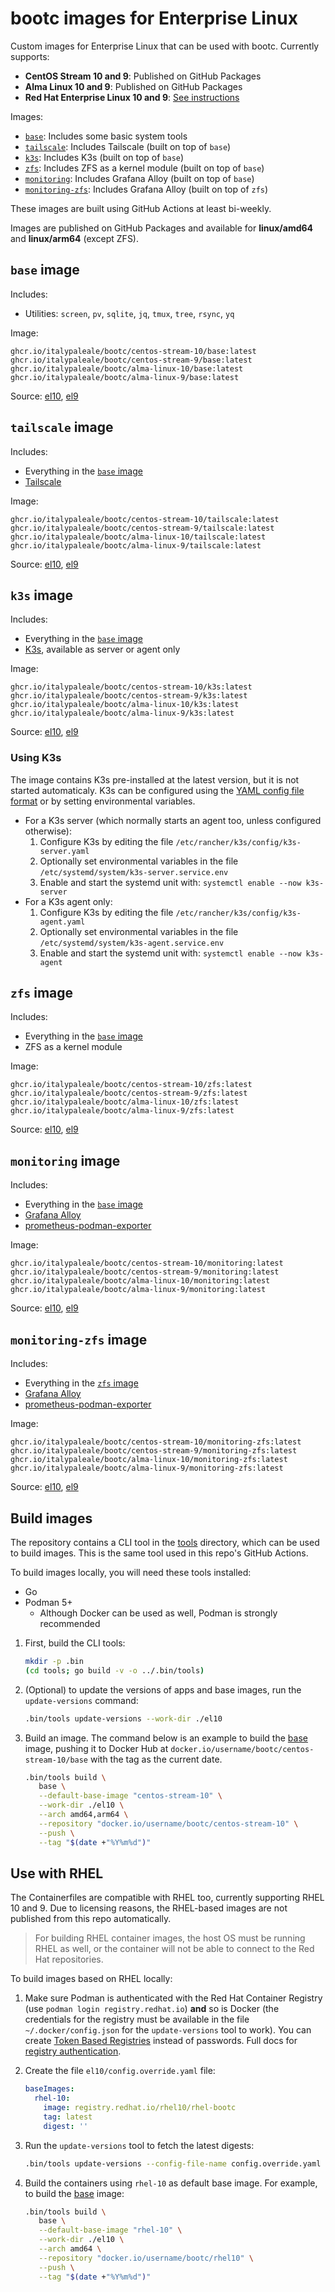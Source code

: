 # bootc images for Enterprise Linux

Custom images for Enterprise Linux that can be used with bootc. Currently supports:

- **CentOS Stream 10 and 9**: Published on GitHub Packages
- **Alma Linux 10 and 9**: Published on GitHub Packages
- **Red Hat Enterprise Linux 10 and 9**: [See instructions](#use-with-rhel)

Images:

- [`base`](#base-image): Includes some basic system tools
- [`tailscale`](#tailscale-image): Includes Tailscale (built on top of `base`)
- [`k3s`](#k3s-image): Includes K3s (built on top of `base`)
- [`zfs`](#zfs-image): Includes ZFS as a kernel module (built on top of `base`)
- [`monitoring`](#monitoring-image): Includes Grafana Alloy (built on top of `base`)
- [`monitoring-zfs`](#monitoring-zfs-image): Includes Grafana Alloy (built on top of `zfs`)

These images are built using GitHub Actions at least bi-weekly.

Images are published on GitHub Packages and available for **linux/amd64** and **linux/arm64** (except ZFS).

## `base` image

Includes:

- Utilities: `screen`, `pv`, `sqlite`, `jq`, `tmux`, `tree`, `rsync`, `yq`

Image:

```text
ghcr.io/italypaleale/bootc/centos-stream-10/base:latest
ghcr.io/italypaleale/bootc/centos-stream-9/base:latest
ghcr.io/italypaleale/bootc/alma-linux-10/base:latest
ghcr.io/italypaleale/bootc/alma-linux-9/base:latest
```

Source: [el10](./el10/containers/base/), [el9](./el9/containers/base/)

## `tailscale` image

Includes:

- Everything in the [`base` image](#base-image)
- [Tailscale](https://tailscale.com/)

Image:

```text
ghcr.io/italypaleale/bootc/centos-stream-10/tailscale:latest
ghcr.io/italypaleale/bootc/centos-stream-9/tailscale:latest
ghcr.io/italypaleale/bootc/alma-linux-10/tailscale:latest
ghcr.io/italypaleale/bootc/alma-linux-9/tailscale:latest
```

Source: [el10](./el10/containers/tailscale/), [el9](./el9/containers/tailscale/)

## `k3s` image

Includes:

- Everything in the [`base` image](#base-image)
- [K3s](https://k3s.io/), available as server or agent only

Image:

```text
ghcr.io/italypaleale/bootc/centos-stream-10/k3s:latest
ghcr.io/italypaleale/bootc/centos-stream-9/k3s:latest
ghcr.io/italypaleale/bootc/alma-linux-10/k3s:latest
ghcr.io/italypaleale/bootc/alma-linux-9/k3s:latest
```

Source: [el10](./el10/containers/k3s/), [el9](./el9/containers/k3s/)

### Using K3s

The image contains K3s pre-installed at the latest version, but it is not started automaticaly. K3s can be configured using the [YAML config file format](https://docs.k3s.io/installation/configuration) or by setting environmental variables.

- For a K3s server (which normally starts an agent too, unless configured otherwise):
   1. Configure K3s by editing the file `/etc/rancher/k3s/config/k3s-server.yaml`
   2. Optionally set environmental variables in the file `/etc/systemd/system/k3s-server.service.env`
   3. Enable and start the systemd unit with: `systemctl enable --now k3s-server`
- For a K3s agent only:
   1. Configure K3s by editing the file `/etc/rancher/k3s/config/k3s-agent.yaml`
   2. Optionally set environmental variables in the file `/etc/systemd/system/k3s-agent.service.env`
   3. Enable and start the systemd unit with: `systemctl enable --now k3s-agent`

## `zfs` image

Includes:

- Everything in the [`base` image](#base-image)
- ZFS as a kernel module

Image:

```text
ghcr.io/italypaleale/bootc/centos-stream-10/zfs:latest
ghcr.io/italypaleale/bootc/centos-stream-9/zfs:latest
ghcr.io/italypaleale/bootc/alma-linux-10/zfs:latest
ghcr.io/italypaleale/bootc/alma-linux-9/zfs:latest
```

Source: [el10](./el10/containers/zfs/), [el9](./el9/containers/zfs/)

## `monitoring` image

Includes:

- Everything in the [`base` image](#base-image)
- [Grafana Alloy](https://github.com/grafana/alloy)
- [prometheus-podman-exporter](https://github.com/containers/prometheus-podman-exporter)

Image:

```text
ghcr.io/italypaleale/bootc/centos-stream-10/monitoring:latest
ghcr.io/italypaleale/bootc/centos-stream-9/monitoring:latest
ghcr.io/italypaleale/bootc/alma-linux-10/monitoring:latest
ghcr.io/italypaleale/bootc/alma-linux-9/monitoring:latest
```

Source: [el10](./el10/containers/monitoring/), [el9](./el9/containers/monitoring/)

## `monitoring-zfs` image

Includes:

- Everything in the [`zfs` image](#zfs-image)
- [Grafana Alloy](https://github.com/grafana/alloy)
- [prometheus-podman-exporter](https://github.com/containers/prometheus-podman-exporter)

Image:

```text
ghcr.io/italypaleale/bootc/centos-stream-10/monitoring-zfs:latest
ghcr.io/italypaleale/bootc/centos-stream-9/monitoring-zfs:latest
ghcr.io/italypaleale/bootc/alma-linux-10/monitoring-zfs:latest
ghcr.io/italypaleale/bootc/alma-linux-9/monitoring-zfs:latest
```

Source: [el10](./el10/containers/monitoring-zfs/), [el9](./el9/containers/monitoring-zfs/)

## Build images

The repository contains a CLI tool in the [tools](./tools/) directory, which can be used to build images. This is the same tool used in this repo's GitHub Actions.

To build images locally, you will need these tools installed:

- Go
- Podman 5+
  - Although Docker can be used as well, Podman is strongly recommended

1. First, build the CLI tools:

   ```sh
   mkdir -p .bin
   (cd tools; go build -v -o ../.bin/tools)
   ```

2. (Optional) to update the versions of apps and base images, run the `update-versions` command:

   ```sh
   .bin/tools update-versions --work-dir ./el10
   ```

3. Build an image. The command below is an example to build the [base](./el10/containers/base) image, pushing it to Docker Hub at `docker.io/username/bootc/centos-stream-10/base` with the tag as the current date.

   ```sh
   .bin/tools build \
      base \
      --default-base-image "centos-stream-10" \
      --work-dir ./el10 \
      --arch amd64,arm64 \
      --repository "docker.io/username/bootc/centos-stream-10" \
      --push \
      --tag "$(date +"%Y%m%d")"
   ```

## Use with RHEL

The Containerfiles are compatible with RHEL too, currently supporting RHEL 10 and 9. Due to licensing reasons, the RHEL-based images are not published from this repo automatically.

> For building RHEL container images, the host OS must be running RHEL as well, or the container will not be able to connect to the Red Hat repositories.

To build images based on RHEL locally:

1. Make sure Podman is authenticated with the Red Hat Container Registry (use `podman login registry.redhat.io`) **and** so is Docker (the credentials for the registry must be available in the file `~/.docker/config.json` for the `update-versions` tool to work). You can create [Token Based Registries](https://access.redhat.com/terms-based-registry/) instead of passwords. Full docs for [registry authentication](https://access.redhat.com/articles/RegistryAuthentication).
2. Create the file `el10/config.override.yaml` file:

   ```yaml
   baseImages:
     rhel-10:
       image: registry.redhat.io/rhel10/rhel-bootc
       tag: latest
       digest: ''
   ```

3. Run the `update-versions` tool to fetch the latest digests:

   ```sh
   .bin/tools update-versions --config-file-name config.override.yaml --work-dir ./el10
   ```

4. Build the containers using `rhel-10` as default base image. For example, to build the [base](./el10/containers/base) image:

   ```sh
   .bin/tools build \
      base \
      --default-base-image "rhel-10" \
      --work-dir ./el10 \
      --arch amd64 \
      --repository "docker.io/username/bootc/rhel10" \
      --push \
      --tag "$(date +"%Y%m%d")"
   ```
